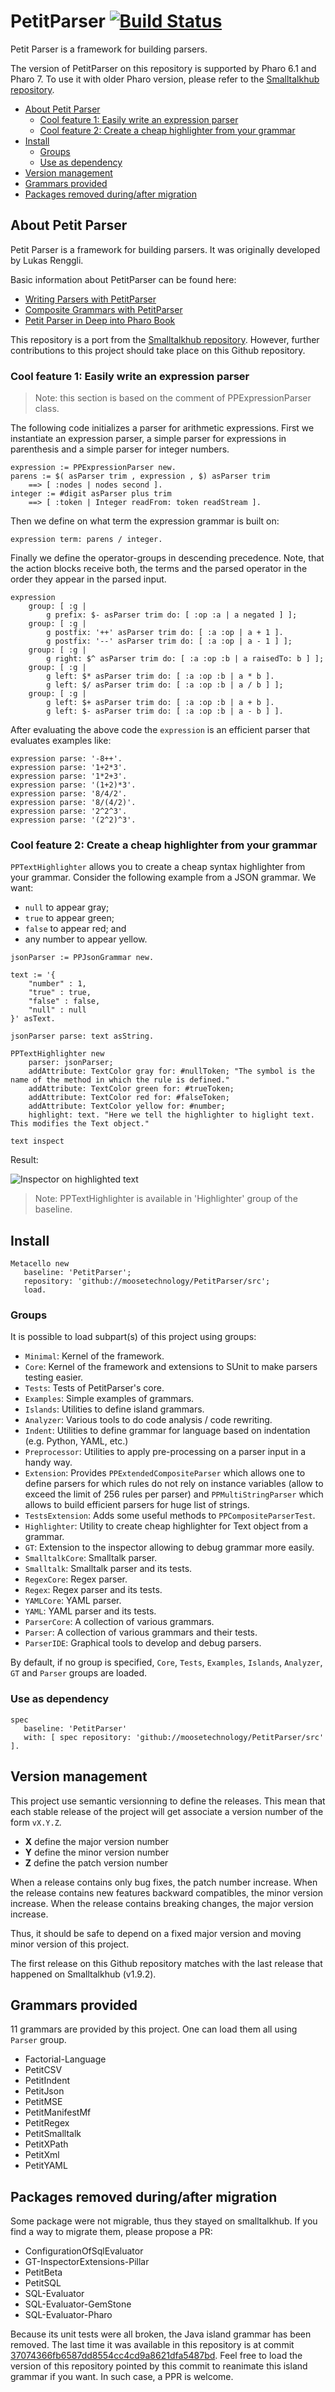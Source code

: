 # PetitParser [![Build Status](https://travis-ci.org/moosetechnology/PetitParser.svg?branch=development)](https://travis-ci.org/moosetechnology/PetitParser)
Petit Parser is a framework for building parsers.

The version of PetitParser on this repository is supported by Pharo 6.1 and Pharo 7. To use it with older Pharo version, please refer to the [Smalltalkhub repository](http://smalltalkhub.com/#!/~Moose/PetitParser).

- [About Petit Parser](#about-petit-parser)
  * [Cool feature 1: Easily write an expression parser](#cool-feature-1-easily-write-an-expression-parser)
  * [Cool feature 2: Create a cheap highlighter from your grammar](#cool-feature-2-create-a-cheap-highlighter-from-your-grammar)
- [Install](#install)
  * [Groups](#groups)
  * [Use as dependency](#use-as-dependency)
- [Version management](#version-management)
- [Grammars provided](#grammars-provided)
- [Packages removed during/after migration](#packages-removed-duringafter-migration)

## About Petit Parser
Petit Parser is a framework for building parsers. It was originally developed by Lukas Renggli.

Basic information about PetitParser can be found here:

- [Writing Parsers with PetitParser](http://www.lukas-renggli.ch/blog/petitparser-1)
- [Composite Grammars with PetitParser](http://www.lukas-renggli.ch/blog/petitparser-2)
- [Petit Parser in Deep into Pharo Book](http://pharobooks.gforge.inria.fr/PharoByExampleTwo-Eng/latest/PetitParser.pdf)

This repository is a port from the [Smalltalkhub repository](http://smalltalkhub.com/#!/~Moose/PetitParser). However, further contributions to this project should take place on this Github repository.

### Cool feature 1: Easily write an expression parser

> Note: this section is based on the comment of PPExpressionParser class.

The following code initializes a parser for arithmetic expressions. First we instantiate an expression parser, a simple parser for expressions in parenthesis and a simple parser for integer numbers.
```Smalltalk
expression := PPExpressionParser new.
parens := $( asParser trim , expression , $) asParser trim 
	==> [ :nodes | nodes second ].
integer := #digit asParser plus trim
	==> [ :token | Integer readFrom: token readStream ].
```

Then we define on what term the expression grammar is built on:
```Smalltalk
expression term: parens / integer.
```
Finally we define the operator-groups in descending precedence. Note, that the action blocks receive both, the terms and the parsed operator in the order they appear in the parsed input. 
```Smalltalk
expression
	group: [ :g |
		g prefix: $- asParser trim do: [ :op :a | a negated ] ];
	group: [ :g |
		g postfix: '++' asParser trim do: [ :a :op | a + 1 ].
		g postfix: '--' asParser trim do: [ :a :op | a - 1 ] ];
	group: [ :g |
		g right: $^ asParser trim do: [ :a :op :b | a raisedTo: b ] ];
	group: [ :g |
		g left: $* asParser trim do: [ :a :op :b | a * b ].
		g left: $/ asParser trim do: [ :a :op :b | a / b ] ];
	group: [ :g |
		g left: $+ asParser trim do: [ :a :op :b | a + b ].
		g left: $- asParser trim do: [ :a :op :b | a - b ] ].
```
After evaluating the above code the `expression` is an efficient parser that evaluates examples like:

```Smalltalk	
expression parse: '-8++'.
expression parse: '1+2*3'.
expression parse: '1*2+3'.
expression parse: '(1+2)*3'.
expression parse: '8/4/2'.
expression parse: '8/(4/2)'.
expression parse: '2^2^3'.
expression parse: '(2^2)^3'.
```

### Cool feature 2: Create a cheap highlighter from your grammar
`PPTextHighlighter` allows you to create a cheap syntax highlighter from your grammar.
Consider the following example from a JSON grammar. We want:
- `null` to appear gray;
- `true` to appear green;
- `false` to appear red; and
- any number to appear yellow.

```Smalltalk
jsonParser := PPJsonGrammar new.

text := '{
	"number" : 1,
	"true" : true,
	"false" : false,
	"null" : null
}' asText.

jsonParser parse: text asString.

PPTextHighlighter new
	parser: jsonParser;
	addAttribute: TextColor gray for: #nullToken; "The symbol is the name of the method in which the rule is defined."
	addAttribute: TextColor green for: #trueToken;
	addAttribute: TextColor red for: #falseToken;
	addAttribute: TextColor yellow for: #number;
	highlight: text. "Here we tell the highlighter to higlight text. This modifies the Text object."
	
text inspect
```

Result:

![Inspector on highlighted text](resources/HighlightedTextInspector.png)

> Note: PPTextHighlighter is available in 'Highlighter' group of the baseline.

## Install
```Smalltalk
Metacello new
   baseline: 'PetitParser';
   repository: 'github://moosetechnology/PetitParser/src';
   load.
```

### Groups
It is possible to load subpart(s) of this project using groups:
- `Minimal`: Kernel of the framework.
- `Core`: Kernel of the framework and extensions to SUnit to make parsers testing easier.
- `Tests`: Tests of PetitParser's core.
- `Examples`: Simple examples of grammars.
- `Islands`: Utilities to define island grammars.
- `Analyzer`: Various tools to do code analysis / code rewriting.
- `Indent`: Utilities to define grammar for language based on indentation (e.g. Python, YAML, etc.)
- `Preprocessor`: Utilities to apply pre-processing on a parser input in a handy way.
- `Extension`: Provides `PPExtendedCompositeParser` which allows one to define parsers for which rules do not rely on instance variables (allow to exceed the limit of 256 rules per parser) and `PPMultiStringParser` which allows to build efficient parsers for huge list of strings.
- `TestsExtension`: Adds some useful methods to `PPCompositeParserTest`.
- `Highlighter`: Utility to create cheap highlighter for Text object from a grammar.
- `GT`: Extension to the inspector allowing to debug grammar more easily.
- `SmalltalkCore`: Smalltalk parser.
- `Smalltalk`: Smalltalk parser and its tests.
- `RegexCore`: Regex parser.
- `Regex`: Regex parser and its tests.
- `YAMLCore`: YAML parser.
- `YAML`: YAML parser and its tests.
- `ParserCore`: A collection of various grammars.
- `Parser`: A collection of various grammars and their tests.
- `ParserIDE`: Graphical tools to develop and debug parsers.

By default, if no group is specified, `Core`, `Tests`, `Examples`, `Islands`, `Analyzer`, `GT` and `Parser` groups are loaded.

### Use as dependency
```Smalltalk
spec 
   baseline: 'PetitParser' 
   with: [ spec repository: 'github://moosetechnology/PetitParser/src' ].
```

## Version management

This project use semantic versionning to define the releases. This mean that each stable release of the project will get associate a version number of the form `vX.Y.Z`.

- **X** define the major version number
- **Y** define the minor version number
- **Z** define the patch version number

When a release contains only bug fixes, the patch number increase. When the release contains new features backward compatibles, the minor version increase. When the release contains breaking changes, the major version increase.

Thus, it should be safe to depend on a fixed major version and moving minor version of this project.

The first release on this Github repository matches with the last release that happened on Smalltalkhub (v1.9.2).

## Grammars provided
11 grammars are provided by this project. One can load them all using `Parser` group.

- Factorial-Language
- PetitCSV
- PetitIndent
- PetitJson
- PetitMSE
- PetitManifestMf
- PetitRegex
- PetitSmalltalk
- PetitXPath
- PetitXml
- PetitYAML

## Packages removed during/after migration
Some package were not migrable, thus they stayed on smalltalkhub. If you find a way to migrate them, please propose a PR:
- ConfigurationOfSqlEvaluator
- GT-InspectorExtensions-Pillar
- PetitBeta
- PetitSQL
- SQL-Evaluator
- SQL-Evaluator-GemStone
- SQL-Evaluator-Pharo

Because its unit tests were all broken, the Java island grammar has been removed.
The last time it was available in this repository is at commit [37074366fb6587dd8554cc4cd9a8621dfa5487bd](https://github.com/moosetechnology/PetitParser/commit/37074366fb6587dd8554cc4cd9a8621dfa5487bd). Feel free to load the version of this repository pointed by this commit to reanimate this island grammar if you want. In such case, a PPR is welcome.
